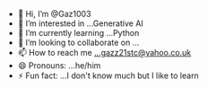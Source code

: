 - 👋 Hi, I’m @Gaz1003
- 👀 I’m interested in ...Generative AI
- 🌱 I’m currently learning ...Python 
- 💞️ I’m looking to collaborate on ...
- 📫 How to reach me ...gazz21stc@yahoo.co.uk 
- 😄 Pronouns: ...he/him
- ⚡ Fun fact: ...I don't know much but I like to learn

<!---
Gaz1003/Gaz1003 is a ✨ special ✨ repository because its `README.md` (this file) appears on your GitHub profile.
You can click the Preview link to take a look at your changes.
--->
